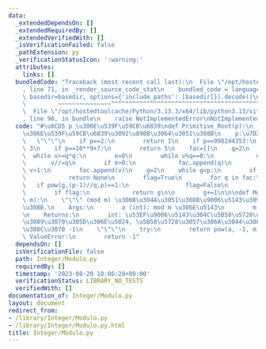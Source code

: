 ```yaml
---
data:
  _extendedDependsOn: []
  _extendedRequiredBy: []
  _extendedVerifiedWith: []
  _isVerificationFailed: false
  _pathExtension: py
  _verificationStatusIcon: ':warning:'
  attributes:
    links: []
  bundledCode: "Traceback (most recent call last):\n  File \"/opt/hostedtoolcache/Python/3.13.3/x64/lib/python3.13/site-packages/onlinejudge_verify/documentation/build.py\"\
    , line 71, in _render_source_code_stat\n    bundled_code = language.bundle(stat.path,\
    \ basedir=basedir, options={'include_paths': [basedir]}).decode()\n          \
    \         ~~~~~~~~~~~~~~~^^^^^^^^^^^^^^^^^^^^^^^^^^^^^^^^^^^^^^^^^^^^^^^^^^^^^^^^^^^^^^^^^^\n\
    \  File \"/opt/hostedtoolcache/Python/3.13.3/x64/lib/python3.13/site-packages/onlinejudge_verify/languages/python.py\"\
    , line 96, in bundle\n    raise NotImplementedError\nNotImplementedError\n"
  code: "#\u6CD5 p \u306E\u539F\u59CB\u6839\ndef Primitive_Root(p):\n    \"\"\"Z/pZ\u4E0A\
    \u306E\u539F\u59CB\u6839\u3092\u898B\u3064\u3051\u308B\n    p:\u7D20\u6570\n \
    \   \"\"\"\n    if p==2:\n        return 1\n    if p==998244353:\n        return\
    \ 3\n    if p==10**9+7:\n        return 5\n    fac=[]\n    q=2\n    v=p-1\n  \
    \  while v>=q*q:\n        e=0\n        while v%q==0:\n            e+=1\n     \
    \       v//=q\n        if e>0:\n            fac.append(q)\n        q+=1\n    if\
    \ v>1:\n        fac.append(v)\n    g=2\n    while g<p:\n        if pow(g,p-1,p)!=1:\n\
    \            return None\n        flag=True\n        for q in fac:\n         \
    \   if pow(g,(p-1)//q,p)==1:\n                flag=False\n                break\n\
    \        if flag:\n            return g\n\n        g+=1\n\n\ndef Modulo_Inverse(a,\
    \ m):\n    \"\"\" (mod m) \u306B\u304A\u3051\u308B\u9006\u5143\u3092\u6C42\u3081\
    \u308B.\n    Args:\n        a (int): mod m \u306E\u5143\n        m (int): \u6CD5\
    \n    Returns:\n        int: \u53EF\u9006\u5143\u304C\u5B58\u5728\u3059\u308B\u306A\
    \u3089\u3070\u305D\u306E\u5024, \u5B58\u5728\u3057\u306A\u3044\u306E\u3067\u3042\
    \u308C\u3070 -1\n    \"\"\"\n    try:\n        return pow(a, -1, m)\n    except\
    \ ValueError:\n        return -1"
  dependsOn: []
  isVerificationFile: false
  path: Integer/Modulo.py
  requiredBy: []
  timestamp: '2023-08-20 10:06:28+09:00'
  verificationStatus: LIBRARY_NO_TESTS
  verifiedWith: []
documentation_of: Integer/Modulo.py
layout: document
redirect_from:
- /library/Integer/Modulo.py
- /library/Integer/Modulo.py.html
title: Integer/Modulo.py
---
```

